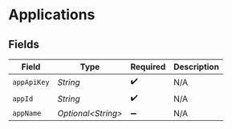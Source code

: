 # Applications


## Fields

| Field               | Type                | Required            | Description         |
| ------------------- | ------------------- | ------------------- | ------------------- |
| `appApiKey`         | *String*            | :heavy_check_mark:  | N/A                 |
| `appId`             | *String*            | :heavy_check_mark:  | N/A                 |
| `appName`           | *Optional\<String>* | :heavy_minus_sign:  | N/A                 |